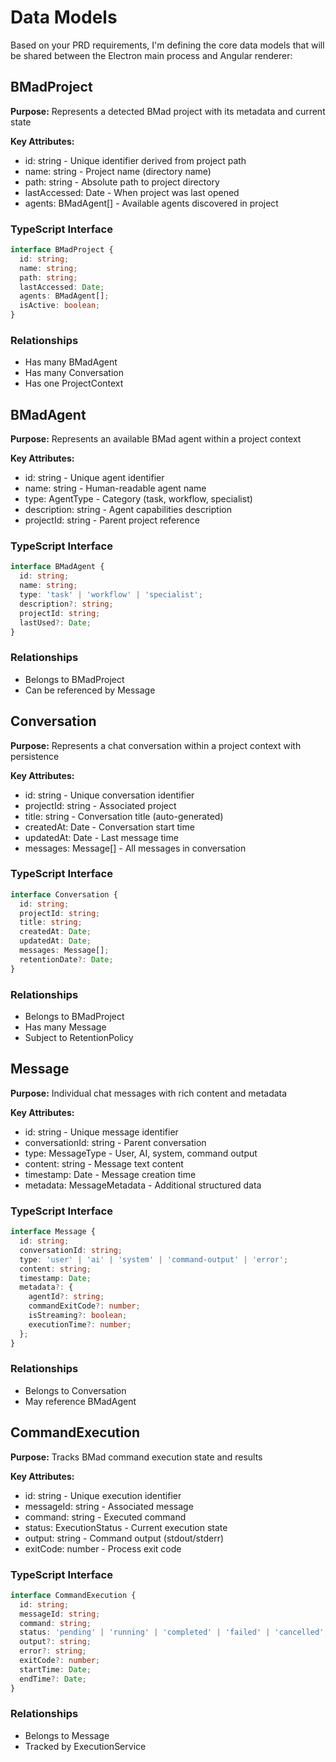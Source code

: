# Data Models

Based on your PRD requirements, I'm defining the core data models that will be shared between the Electron main process and Angular renderer:

## BMadProject

**Purpose:** Represents a detected BMad project with its metadata and current state

**Key Attributes:**
- id: string - Unique identifier derived from project path
- name: string - Project name (directory name)
- path: string - Absolute path to project directory
- lastAccessed: Date - When project was last opened
- agents: BMadAgent[] - Available agents discovered in project

### TypeScript Interface
```typescript
interface BMadProject {
  id: string;
  name: string;
  path: string;
  lastAccessed: Date;
  agents: BMadAgent[];
  isActive: boolean;
}
```

### Relationships
- Has many BMadAgent
- Has many Conversation
- Has one ProjectContext

## BMadAgent

**Purpose:** Represents an available BMad agent within a project context

**Key Attributes:**
- id: string - Unique agent identifier
- name: string - Human-readable agent name
- type: AgentType - Category (task, workflow, specialist)
- description: string - Agent capabilities description
- projectId: string - Parent project reference

### TypeScript Interface
```typescript
interface BMadAgent {
  id: string;
  name: string;
  type: 'task' | 'workflow' | 'specialist';
  description?: string;
  projectId: string;
  lastUsed?: Date;
}
```

### Relationships
- Belongs to BMadProject
- Can be referenced by Message

## Conversation

**Purpose:** Represents a chat conversation within a project context with persistence

**Key Attributes:**
- id: string - Unique conversation identifier
- projectId: string - Associated project
- title: string - Conversation title (auto-generated)
- createdAt: Date - Conversation start time
- updatedAt: Date - Last message time
- messages: Message[] - All messages in conversation

### TypeScript Interface
```typescript
interface Conversation {
  id: string;
  projectId: string;
  title: string;
  createdAt: Date;
  updatedAt: Date;
  messages: Message[];
  retentionDate?: Date;
}
```

### Relationships
- Belongs to BMadProject
- Has many Message
- Subject to RetentionPolicy

## Message

**Purpose:** Individual chat messages with rich content and metadata

**Key Attributes:**
- id: string - Unique message identifier
- conversationId: string - Parent conversation
- type: MessageType - User, AI, system, command output
- content: string - Message text content
- timestamp: Date - Message creation time
- metadata: MessageMetadata - Additional structured data

### TypeScript Interface
```typescript
interface Message {
  id: string;
  conversationId: string;
  type: 'user' | 'ai' | 'system' | 'command-output' | 'error';
  content: string;
  timestamp: Date;
  metadata?: {
    agentId?: string;
    commandExitCode?: number;
    isStreaming?: boolean;
    executionTime?: number;
  };
}
```

### Relationships
- Belongs to Conversation
- May reference BMadAgent

## CommandExecution

**Purpose:** Tracks BMad command execution state and results

**Key Attributes:**
- id: string - Unique execution identifier
- messageId: string - Associated message
- command: string - Executed command
- status: ExecutionStatus - Current execution state
- output: string - Command output (stdout/stderr)
- exitCode: number - Process exit code

### TypeScript Interface
```typescript
interface CommandExecution {
  id: string;
  messageId: string;
  command: string;
  status: 'pending' | 'running' | 'completed' | 'failed' | 'cancelled';
  output?: string;
  error?: string;
  exitCode?: number;
  startTime: Date;
  endTime?: Date;
}
```

### Relationships
- Belongs to Message
- Tracked by ExecutionService
